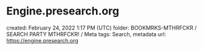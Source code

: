 # Engine.presearch.org

created: February 24, 2022 1:17 PM (UTC)
folder: BOOKMRKS-MTHRFCKR / SEARCH PARTY MTHRFCKR! / Meta
tags: Search, metadata
url: https://engine.presearch.org